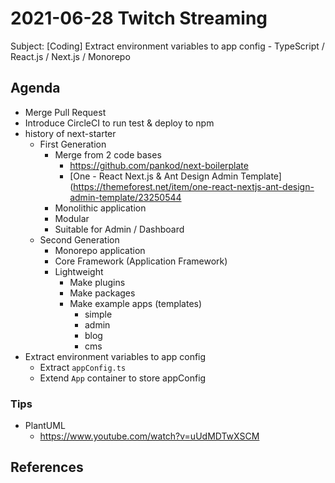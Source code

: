 # 2021-06-28 Twitch Streaming

Subject: [Coding] Extract environment variables to app config - TypeScript / React.js / Next.js / Monorepo


## Agenda

- Merge Pull Request
- Introduce CircleCI to run test & deploy to npm
- history of next-starter
  - First Generation
    - Merge from 2 code bases
      - https://github.com/pankod/next-boilerplate
      - [One - React Next.js & Ant Design Admin Template](https://themeforest.net/item/one-react-nextjs-ant-design-admin-template/23250544
    - Monolithic application
    - Modular
    - Suitable for Admin / Dashboard
  - Second Generation
    - Monorepo application
    - Core Framework (Application Framework)
    - Lightweight
      - Make plugins
      - Make packages
      - Make example apps (templates)
        - simple
        - admin
        - blog
        - cms
- Extract environment variables to app config
  - Extract `appConfig.ts`
  - Extend `App` container to store appConfig 

### Tips 

- PlantUML
  - https://www.youtube.com/watch?v=uUdMDTwXSCM

## References















